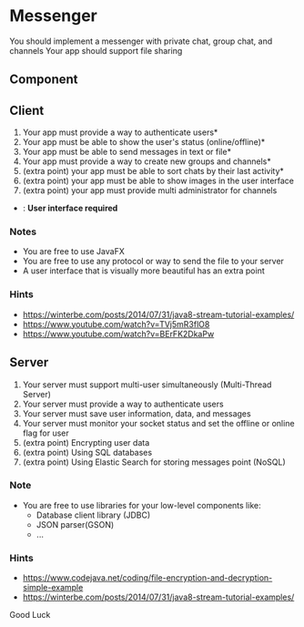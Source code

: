 # Messenger

You should implement a messenger with 
private chat, group chat, and channels
Your app should support file sharing


## Component

## Client 

1. Your app must provide a way to authenticate users*
2. Your app must be able to show the user's status (online/offline)*
3. Your app must be able to send messages in text or file*
4. Your app must provide a way to create new groups and channels*
5. (extra point) your app must be able to sort chats by their last activity*
6. (extra point) your app must be able to show images in the user interface
7. (extra point) your app must provide multi administrator for channels

  * : **User interface required**
  
### Notes
- You are free to use JavaFX
- You are free to use any protocol or way to send the file to your server
- A user interface that is visually more beautiful has an extra point

### Hints
- https://winterbe.com/posts/2014/07/31/java8-stream-tutorial-examples/
- https://www.youtube.com/watch?v=TVj5mR3flO8
- https://www.youtube.com/watch?v=BErFK2DkaPw


## Server 

1. Your server must support multi-user simultaneously (Multi-Thread Server)
2. Your server must provide a way to authenticate users
3. Your server must save user information, data, and messages
4. Your server must monitor your socket status and set the offline or online flag for user
5. (extra point) Encrypting user data
6. (extra point) Using SQL databases
7. (extra point) Using Elastic Search for storing messages point (NoSQL)

### Note
- You are free to use libraries for your low-level components like: 
    - Database client library (JDBC)
    - JSON parser(GSON)
    - ...

### Hints
- https://www.codejava.net/coding/file-encryption-and-decryption-simple-example
- https://winterbe.com/posts/2014/07/31/java8-stream-tutorial-examples/


Good Luck
